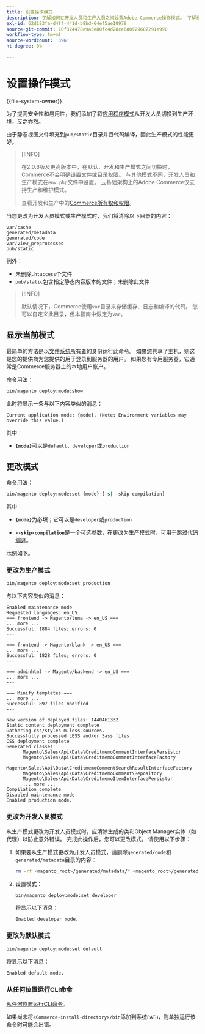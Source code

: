 ```yaml
---
title: 设置操作模式
description: 了解如何在开发人员和生产人员之间设置Adobe Commerce操作模式。 了解模式切换命令和安全含义。
exl-id: 62d183fa-d4ff-441d-b8bd-64ef5ae10978
source-git-commit: 10f324478e9a5e80fc4d28ce680929687291e990
workflow-type: tm+mt
source-wordcount: '396'
ht-degree: 0%

---
```


# 设置操作模式

{{file-system-owner}}

为了提高安全性和易用性，我们添加了将[应用程序模式](../bootstrap/application-modes.md)从开发人员切换到生产环境，反之亦然。

由于静态视图文件填充到`pub/static`目录并且代码编译，因此生产模式的性能更好。

>[!INFO]
>
>在2.0.6版及更高版本中，在默认、开发和生产模式之间切换时，Commerce不会明确设置文件或目录权限。 与其他模式不同，开发人员和生产模式在`env.php`文件中设置。 云基础架构上的Adobe Commerce仅支持生产和维护模式。
>
>查看开发和生产中的[Commerce所有权和权限](../deployment/file-system-permissions.md)。

当您更改为开发人员模式或生产模式时，我们将清除以下目录的内容：

```
var/cache
generated/metadata
generated/code
var/view_preprocessed
pub/static
```

例外：

- 未删除`.htaccess`个文件
- `pub/static`包含指定静态内容版本的文件；未删除此文件

>[!INFO]
>
>默认情况下，Commerce使用`var`目录来存储缓存、日志和编译的代码。 您可以自定义此目录，但本指南中假定为`var`。

## 显示当前模式

最简单的方法是以[文件系统所有者](../../installation/prerequisites/file-system/overview.md)的身份运行此命令。 如果您共享了主机，则这是您的提供商为您提供的用于登录到服务器的用户。 如果您有专用服务器，它通常是Commerce服务器上的本地用户帐户。

命令用法：

```bash
bin/magento deploy:mode:show
```

此时将显示一条与以下内容类似的消息：

```
Current application mode: {mode}. (Note: Environment variables may override this value.)
```

其中：

- **`{mode}`**&#x200B;可以是`default`、`developer`或`production`

## 更改模式

命令用法：

```bash
bin/magento deploy:mode:set {mode} [-s|--skip-compilation]
```

其中：

- **`{mode}`**&#x200B;为必填；它可以是`developer`或`production`

- **`--skip-compilation`**&#x200B;是一个可选参数，在更改为生产模式时，可用于跳过[代码编译](../cli/code-compiler.md)。

示例如下。

### 更改为生产模式

```bash
bin/magento deploy:mode:set production
```

与以下内容类似的消息：

```
Enabled maintenance mode
Requested languages: en_US
=== frontend -> Magento/luma -> en_US ===
... more ...
Successful: 1884 files; errors: 0
---

=== frontend -> Magento/blank -> en_US ===
... more ...
Successful: 1828 files; errors: 0
---

=== adminhtml -> Magento/backend -> en_US ===
... more ...
---

=== Minify templates ===
... more ...
Successful: 897 files modified
---

New version of deployed files: 1440461332
Static content deployment complete
Gathering css/styles-m.less sources.
Successfully processed LESS and/or Sass files
CSS deployment complete
Generated classes:
      Magento\Sales\Api\Data\CreditmemoCommentInterfacePersistor
      Magento\Sales\Api\Data\CreditmemoCommentInterfaceFactory
      Magento\Sales\Api\Data\CreditmemoCommentSearchResultInterfaceFactory
      Magento\Sales\Api\Data\CreditmemoComment\Repository
      Magento\Sales\Api\Data\CreditmemoItemInterfacePersistor
      ... more ...
Compilation complete
Disabled maintenance mode
Enabled production mode.
```

### 更改为开发人员模式

从生产模式更改为开发人员模式时，应清除生成的类和Object Manager实体（如代理）以防止意外错误。 完成此操作后，您可以更改模式。 请使用以下步骤：

1. 如果要从生产模式更改为开发人员模式，请删除`generated/code`和`generated/metadata`目录的内容：

   ```bash
   rm -rf <magento_root>/generated/metadata/* <magento_root>/generated/code/*
   ```

1. 设置模式：

   ```bash
   bin/magento deploy:mode:set developer
   ```

   将显示以下消息：

   ```
   Enabled developer mode.
   ```

### 更改为默认模式

```bash
bin/magento deploy:mode:set default
```

将显示以下消息：

```
Enabled default mode.
```

### 从任何位置运行CLI命令

[从任何位置运行CLI命令](../cli/config-cli.md#config-install-cli-first)。

如果尚未将`<Commerce-install-directory>/bin`添加到系统`PATH`，则单独运行该命令时可能会出错。
